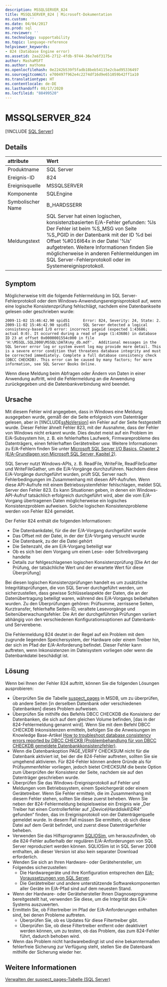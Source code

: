 ```yaml
---
description: MSSQLSERVER_824
title: MSSQLSERVER_824 | Microsoft-Dokumentation
ms.custom: ''
ms.date: 04/04/2017
ms.prod: sql
ms.reviewer: ''
ms.technology: supportability
ms.topic: language-reference
helpviewer_keywords:
- 824 (Database Engine error)
ms.assetid: 2aa22246-2712-4fdb-9744-36e7e6f3175e
author: MashaMSFT
ms.author: mathoma
ms.openlocfilehash: 0e2242b539f5fadb18beb54115e2cbad95336497
ms.sourcegitcommit: e700497f962e4c2274df16d9e651059b42ff1a10
ms.translationtype: HT
ms.contentlocale: de-DE
ms.lasthandoff: 08/17/2020
ms.locfileid: "88499520"
---
```

# <a name="mssqlserver_824"></a>MSSQLSERVER_824
 [!INCLUDE [SQL Server](../../includes/applies-to-version/sqlserver.md)]
  
## <a name="details"></a>Details  
  
| attribute | Wert |  
| :-------- | :---- |  
|Produktname|SQL Server|  
|Ereignis-ID|824|  
|Ereignisquelle|MSSQLSERVER|  
|Komponente|SQLEngine|  
|Symbolischer Name|B_HARDSSERR|  
|Meldungstext|SQL Server hat einen logischen, konsistenzbasierten E/A-Fehler gefunden: %ls Der Fehler ist beim %S_MSG von Seite %S_PGID in der Datenbank mit der ID %d bei Offset %#016I64x in der Datei '%ls' aufgetreten.  Weitere Informationen finden Sie möglicherweise in anderen Fehlermeldungen im SQL Server-Fehlerprotokoll oder im Systemereignisprotokoll.|  
  
## <a name="symptom"></a>Symptom  


Möglicherweise tritt die folgende Fehlermeldung im SQL Server-Fehlerprotokoll oder dem Windows-Anwendungsereignisprotokoll auf, wenn eine logische Konsistenzprüfung fehlschlägt, nachdem eine Datenbankseite gelesen oder geschrieben wurde:
 
``` 
2009-11-02 15:46:42.90 spid51      Error: 824, Severity: 24, State: 2.
2009-11-02 15:46:42.90 spid51      SQL Server detected a logical consistency-based I/O error: incorrect pageid (expected 1:43686; actual 0:0). It occurred during a read of page (1:43686) in database ID 23 at offset 0x0000001554c000 in file 'H:\MSSQL.SQL2008\MSSQL\DATA\my_db.mdf'.  Additional messages in the SQL Server error log or system event log may provide more detail. This is a severe error condition that threatens database integrity and must be corrected immediately. Complete a full database consistency check (DBCC CHECKDB). This error can be caused by many factors; for more information, see SQL Server Books Online.
```
 
Wenn diese Meldung beim Abfragen oder Ändern von Daten in einer Anwendung auftritt, wird die Fehlermeldung an die Anwendung zurückgegeben und die Datenbankverbindung wird beendet. 
  
## <a name="cause"></a>Ursache
Mit diesem Fehler wird angegeben, dass in Windows eine Meldung ausgegeben wurde, gemäß der die Seite erfolgreich vom Datenträger gelesen, aber in [!INCLUDE[ssNoVersion](../../includes/ssnoversion-md.md)] ein Fehler auf der Seite festgestellt wurde. Dieser Fehler ähnelt Fehler 823, mit der Ausnahme, dass der Fehler von Windows nicht erkannt wurde. Dies deutet meist auf ein Problem im E/A-Subsystem hin, z. B. ein fehlerhaftes Laufwerk, Firmwareprobleme des Datenträgers, einen fehlerhaften Gerätetreiber usw. Weitere Informationen zu E/A-Fehlern finden Sie unter [Microsoft SQL Server I/O Basics, Chapter 2 (E/A-Grundlagen von Microsoft SQL Server, Kapitel 2)](/previous-versions/sql/sql-server-2005/administrator/cc917726(v=technet.10)).  

SQL Server nutzt Windows-APIs, z. B. ReadFile, WriteFile, ReadFileScatter und WriteFileGather, um die E/A-Vorgänge durchzuführen. Nachdem diese E/A-Vorgänge durchgeführt wurden, prüft SQL Server nach Fehlerbedingungen im Zusammenhang mit diesen API-Aufrufen. Wenn diese API-Aufrufe mit einem Betriebssystemfehler fehlschlagen, meldet SQL Server den Fehler 823. Es kann Situationen geben, in denen ein Windows-API-Aufruf tatsächlich erfolgreich durchgeführt wird, aber die vom E/A-Vorgang übertragenen Daten möglicherweise ein logisches Konsistenzproblem aufweisen. Solche logischen Konsistenzprobleme werden von Fehler 824 gemeldet.
 
Der Fehler 824 enthält die folgenden Informationen:

- Die Datenbankdatei, für die der E/A-Vorgang durchgeführt wurde
- Das Offset mit der Datei, in der der E/A-Vorgang versucht wurde
- Die Datenbank, zu der die Datei gehört
- Die Seitenzahl, die am E/A-Vorgang beteiligt war
- Ob es sich bei dem Vorgang um einen Lese- oder Schreibvorgang handelte
- Details zur fehlgeschlagenen logischen Konsistenzprüfung [Die Art der Prüfung, der tatsächliche Wert und der erwartete Wert für diese Überprüfung]
 
Bei diesen logischen Konsistenzprüfungen handelt es um zusätzliche Integritätsprüfungen, die von SQL Server durchgeführt werden, um sicherzustellen, dass gewisse Schlüsselaspekte der Daten, die an der Datenübertragung beteiligt waren, während des E/A-Vorgangs beibehalten wurden. Zu den Überprüfungen gehören: Prüfsumme, zerrissene Seiten, Kurztransfer, fehlerhafte Seiten-ID, veraltete Lesevorgänge und Seitenüberwachungsfehler. Die Art der durchgeführten Prüfungen variiert abhängig von den verschiedenen Konfigurationsoptionen auf Datenbank- und Serverebene. 
 
Die Fehlermeldung 824 deutet in der Regel auf ein Problem mit dem zugrunde liegenden Speichersystem, der Hardware oder einem Treiber hin, der sich im Pfad der E/A-Anforderung befindet. Dieser Fehler kann auftreten, wenn Inkonsistenzen im Dateisystem vorliegen oder wenn die Datenbankdatei beschädigt ist.

## <a name="resolution"></a>Lösung  

Wenn bei Ihnen der Fehler 824 auftritt, können Sie die folgenden Lösungen ausprobieren: 

- Überprüfen Sie die Tabelle [suspect_pages](../backup-restore/manage-the-suspect-pages-table-sql-server.md) in MSDB, um zu überprüfen, ob andere Seiten [in derselben Datenbank oder verschiedenen Datenbanken] dieses Problem aufweisen.
- Überprüfen Sie mithilfe des Befehls DBCC CHECKDB die Konsistenz der Datenbanken, die sich auf dem gleichen Volume befinden, [das in der 824-Fehlermeldung genannt wird]. Wenn Sie mit dem Befehl DBCC CHECKDB Inkonsistenzen ermitteln, befolgen Sie die Anweisungen im Knowledge Base-Artikel [How to troubleshoot database consistency errors reported by DBCC CHECKB (Problembehandlung für von DBCC CHECKDB gemeldete Datenbankkonsistenzfehler)](https://support.microsoft.com/help/2015748/how-to-troubleshoot-database-consistency-errors-reported-by-dbcc-check).
- Wenn die Datenbankoption PAGE_VERIFY CHECKSUM nicht für die Datenbank aktiviert ist, bei der die 824-Fehler auftreten, sollten Sie sie umgehend aktivieren. Für 824-Fehler können andere Gründe als für Prüfsummenfehler vorliegen, jedoch bietet CHECKSUM die beste Option zum Überprüfen der Konsistenz der Seite, nachdem sie auf den Datenträger geschrieben wurde.
- Überprüfen Sie das Windows-Ereignisprotokoll auf Fehler und Meldungen vom Betriebssystem, einem Speichergerät oder einem Gerätetreiber. Wenn Sie Fehler ermitteln, die im Zusammenhang mit diesem Fehler stehen, sollten Sie diese zuerst beheben. Wenn Sie neben der 824-Fehlermeldung beispielsweise ein Ereignis wie „Der Treiber hat einen Controllerfehler auf „\Device\Harddisk4\DR4“ gefunden“ finden, das im Ereignisprotokoll von der Datenträgerquelle gemeldet wurde. In diesem Fall müssen Sie ermitteln, ob sich diese Datei auf dem Gerät befindet, und zuerst diese Datenträgerfehler beheben.
- Verwenden Sie das Hilfsprogramm [SQLIOSim](https://support.microsoft.com/help/231619/how-to-use-the-sqliosim-utility-to-simulate-sql-server-activity-on-a-d), um herauszufinden, ob die 824-Fehler außerhalb der regulären E/A-Anforderungen von SQL Server reproduziert werden können. SQLIOSim ist in SQL Server 2008 enthalten, ab dieser Version ist also kein separater Download erforderlich.
- Wenden Sie sich an Ihren Hardware- oder Gerätehersteller, um Folgendes sicherzustellen:
   - Die Hardwaregeräte und ihre Konfiguration entsprechen den [E/A-Voraussetzungen von SQL Server](https://support.microsoft.com/help/967576/microsoft-sql-server-database-engine-input-output-requirements).
   - Die Gerätetreiber und andere unterstützende Softwarekomponenten aller Geräte im E/A-Pfad sind auf dem neuesten Stand.
- Wenn der Hardware- oder Gerätehersteller Ihnen Diagnoseprogramme bereitgestellt hat, verwenden Sie diese, um die Integrität des E/A-Systems auszuwerten.
- Ermitteln Sie, ob Filtertreiber im Pfad der E/A-Anforderungen enthalten sind, bei denen Probleme auftreten.
   - Überprüfen Sie, ob es Updates für diese Filtertreiber gibt.
   - Überprüfen Sie, ob diese Filtertreiber entfernt oder deaktiviert werden können, um zu testen, ob das Problem, das zum 824-Fehler führt, dadurch behoben wird.
- Wenn das Problem nicht hardwarebedingt ist und eine bekanntermaßen fehlerfreie Sicherung zur Verfügung steht, stellen Sie die Datenbank mithilfe der Sicherung wieder her.  

## <a name="see-also"></a>Weitere Informationen  
[Verwalten der suspect_pages-Tabelle &#40;SQL Server&#41;](~/relational-databases/backup-restore/manage-the-suspect-pages-table-sql-server.md)  
  

